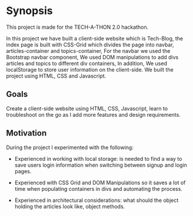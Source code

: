 # Synopsis

This project is made for the TECH-A-THON 2.0 hackathon.

In this project we have built a client-side website which is Tech-Blog, the index page is built with CSS-Grid which divides the page into navbar, articles-container and topics-container,
For the navbar we used the Bootstrap navbar component, We used DOM manipulations to add divs articles and topics to different div containers,
In addition, We used localStorage to store user information on the client-side. We built the project using HTML, CSS and Javascript.

## Goals

Create a client-side website using HTML, CSS, Javascript, learn to troubleshoot on the go as I add more features and design requirements.

## Motivation

During the project I experimented with the following:

- Experienced in working with local storage: is needed to find a way to save users login information when switching between signup and login pages.

- Experienced with CSS Grid and DOM Manipulations so it saves a lot of time when populating containers in divs and automating the process.

- Experienced in architectural considerations: what should the object holding the articles look like, object methods.




